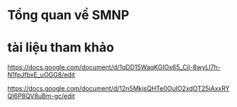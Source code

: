 # Tổng quan về SMNP
# tài liệu tham khảo
https://docs.google.com/document/d/1qDD15WaqKGIOx65_Cil-8wyLI7h-N1fpJfbxE_uOGG8/edit

https://docs.google.com/document/d/12n5MkjsQHTe0OuIO2xdOT25iAxxRYQI6P8QV8uBm-gc/edit